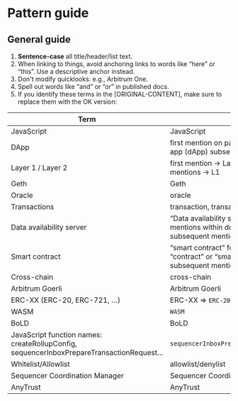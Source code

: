 # Pattern guide

## General guide

1. **Sentence-case** all title/header/list text.
3. When linking to things, avoid anchoring links to words like “here” or “this”. Use a descriptive anchor instead.
4. Don't modify quicklooks: e.g., [<a data-quicklook-from="arbitrum-one">Arbitrum One</a>](https://arbitrum.io/).
5. Spell out words like “and” or “or” in published docs.
6. If you identify these terms in the [ORIGINAL-CONTENT], make sure to replace them with the OK version:

| Term                                                                                      | OK                                                                                           | Not OK                                  |
|-------------------------------------------------------------------------------------------|----------------------------------------------------------------------------------------------|-----------------------------------------|
| JavaScript                                                                                | JavaScript                                                                                   | js, javascript, Javascript              |
| DApp                                                                                      | first mention on page → decentralized app (dApp) subsequent mentions → dApp                  | dapp                                    |
| Layer 1 / Layer 2                                                                         | first mention → Layer 1 (L1) subsequent mentions → L1                                        | Layer-1 layer 1                         |
| Geth                                                                                      | Geth                                                                                         | geth                                    |
| Oracle                                                                                    | oracle                                                                                       | Oracle                                  |
| Transactions                                                                              | transaction, transactions                                                                    | tx’s, tx                                |
| Data availability server                                                                  | “Data availability server (DAS)” for first-mentions within docs; DAS for subsequent mentions | Data Availability Server                |
| Smart contract                                                                            | “smart contract” for first mentions; “contract” or “smart contract” for subsequent mentions  | smartcontract                           |
| Cross-chain                                                                               | cross-chain                                                                                  | cross chain, crosschain                 |
| Arbitrum Goerli                                                                           | Arbitrum Goerli                                                                              | Nitro Goerli Rollup testnet             |
| ERC-XX (ERC-20, ERC-721, …)                                                               | ERC-XX ⇒ `ERC-20`, `ERC-721`, `ERC-1155`,…                                                   | ERC20, erc721, …                        |
| WASM                                                                                      | `WASM`                                                                                       | Wasm, WASM                              |
| BoLD                                                                                      | BoLD                                                                                         | Bold, BOLD                              |
| JavaScript function names: createRollupConfig, sequencerInboxPrepareTransactionRequest... | `sequencerInboxPrepareTransactionRequest`                                                    | sequencerInboxPrepareTransactionRequest |
| Whitelist/Allowlist                                                                       | allowlist/denylist                                                                           | whitelist/blacklist                     |
| Sequencer Coordination Manager                                                            | Sequencer Coordination Manager (SQM)                                                         | sequencer coordinator manager           |
| AnyTrust                                                                                  | AnyTrust                                                                                     | anytrust, Anytrust                      |
